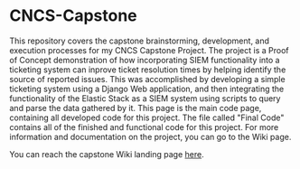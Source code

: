 # CNCS-Capstone
This repository covers the capstone brainstorming, development, and execution processes for my CNCS Capstone Project. The project is a Proof of Concept demonstration of how incorporating SIEM functionality into a ticketing system can inprove ticket resolution times by helping identify the source of reported issues. This was accomplished by developing a simple ticketing system using a Django Web application, and then integrating the functionality of the Elastic Stack as a SIEM system using scripts to query and parse the data gathered by it. This page is the main code page, containing all developed code for this project. The file called "Final Code" contains all of the finished and functional code for this project. For more information and documentation on the project, you can go to the Wiki page.

You can reach the capstone Wiki landing page [here](https://github.com/Zacham17/CNCS-Capstone/wiki).
